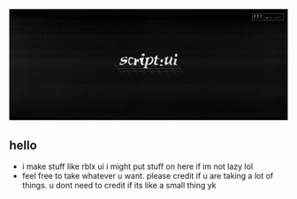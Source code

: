 <img src="https://raw.githubusercontent.com/h1ddenscript/h1ddenscript/main/assets/twt.png"/>

## hello
- i make stuff like rblx ui i might put stuff on here if im not lazy lol
- feel free to take whatever u want. please credit if u are taking a lot of things. u dont need to credit if its like a small thing yk

